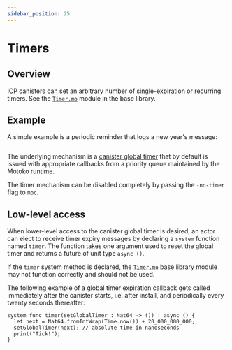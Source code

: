 ```yaml
---
sidebar_position: 25
---
```


# Timers

## Overview

ICP canisters can set an arbitrary number of single-expiration or recurring timers. See the [`Timer.mo`](../base/Timer.md) module in the base library.

## Example

A simple example is a periodic reminder that logs a new year's message:

``` motoko no-repl file=../examples/Reminder.mo
```

The underlying mechanism is a [canister global timer](https://thebigfile.com/docs/current/references/ic-interface-spec#timer) that by default is issued with appropriate callbacks from a priority queue maintained by the Motoko runtime.

The timer mechanism can be disabled completely by passing the `-no-timer` flag to `moc`.

## Low-level access

When lower-level access to the canister global timer is desired, an actor can elect to receive timer expiry messages by declaring a `system` function named `timer`. The function takes one argument used to reset the global timer and returns a future of unit type `async ()`.

If the `timer` system method is declared, the [`Timer.mo`](../base/Timer.md) base library module may not function correctly and should not be used.

The following example of a global timer expiration callback gets called immediately after the canister starts, i.e. after install, and periodically every twenty seconds thereafter:

``` motoko no-repl
system func timer(setGlobalTimer : Nat64 -> ()) : async () {
  let next = Nat64.fromIntWrap(Time.now()) + 20_000_000_000;
  setGlobalTimer(next); // absolute time in nanoseconds
  print("Tick!");
}
```
